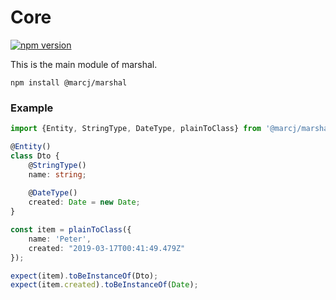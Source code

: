 # Core

[![npm version](https://badge.fury.io/js/%40marcj%2Fmarshal.svg)](https://badge.fury.io/js/%40marcj%2Fmarshal)

This is the main module of marshal.

```
npm install @marcj/marshal
```


### Example

```typescript
import {Entity, StringType, DateType, plainToClass} from '@marcj/marshal';

@Entity()
class Dto {
    @StringType()
    name: string;
    
    @DateType()
    created: Date = new Date;
}

const item = plainToClass({
    name: 'Peter',
    created: "2019-03-17T00:41:49.479Z"
});

expect(item).toBeInstanceOf(Dto);
expect(item.created).toBeInstanceOf(Date);
```
